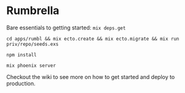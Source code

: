 # Rumbrella

Bare essentials to getting started:
`mix deps.get`

`cd apps/rumbl && mix ecto.create && mix ecto.migrate && mix run priv/repo/seeds.exs`

`npm install`

`mix phoenix server`

Checkout the wiki to see more on how to get started and deploy to production.

